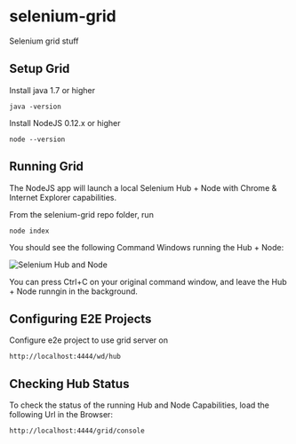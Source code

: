 selenium-grid
=============

Selenium grid stuff

## Setup Grid
Install java 1.7 or higher
	
    java -version
    
Install NodeJS 0.12.x or higher

	node --version


## Running Grid
The NodeJS app will launch a local Selenium Hub + Node with Chrome & Internet Explorer capabilities.

From the selenium-grid repo folder, run 
	
	node index

You should see the following Command Windows running the Hub + Node:

![Selenium Hub and Node](docs/SeleniumHubNode.png)

You can press Ctrl+C on your original command window, and leave the Hub + Node runngin in the background.

## Configuring E2E Projects
Configure e2e project to use grid server on 

	http://localhost:4444/wd/hub
    
## Checking Hub Status
To check the status of the running Hub and Node Capabilities, load the following Url in the Browser:

	http://localhost:4444/grid/console